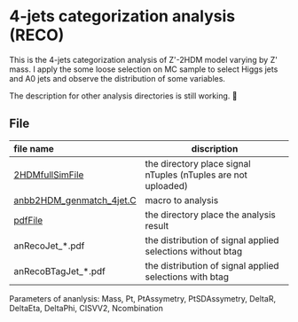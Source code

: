 # 4-jets categorization analysis (RECO)
This is the 4-jets categorization analysis of Z'-2HDM model varying by Z' mass. 
I apply the some loose selection on MC sample to select Higgs jets and A0 jets and observe the distribution of some variables.

The description for other analysis directories is still working. :construction_worker:

## File
|file name|discription|
|:--------|----------|
|[2HDMfullSimFile](https://github.com/shu-xiao/BaryonicZpAN/tree/genmatch/reco4jets/2HDMfullSimFile "2HDMfullSimFile")|the directory place signal nTuples (nTuples are not uploaded)|
|[anbb2HDM\_genmatch\_4jet.C](https://github.com/shu-xiao/BaryonicZpAN/blob/genmatch/reco4jets/anbb2HDM_genmatch_4jet.C "anbb2HDM_genmatch_4jet.C")|macro to analysis|
|[pdfFile](https://github.com/shu-xiao/BaryonicZpAN/tree/genmatch/reco4jets/pdfFile "pdfFile")|the directory place the analysis result|
|anRecoJet_*.pdf | the distribution of signal applied selections without btag|
| anRecoBTagJet_*.pdf|the distribution of signal applied selections with btag|
Parameters of ananlysis: 
Mass, Pt, PtAssymetry, PtSDAssymetry, DeltaR, DeltaEta, DeltaPhi, CISVV2, Ncombination

